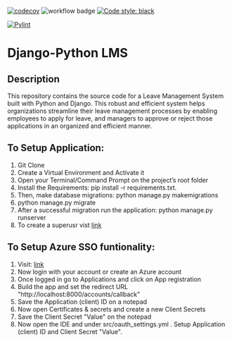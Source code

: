 [![codecov](https://codecov.io/gh/UtkarshV09/DeepStrat-LMS/branch/main/graph/badge.svg?token=WMJ5R8AHJT)](https://codecov.io/gh/UtkarshV09/DeepStrat-LMS) ![workflow badge](https://github.com/UtkarshV09/DeepStrat-LMS/actions/workflows/lms.yml/badge.svg) [![Code style: black](https://img.shields.io/badge/code%20style-black-000000.svg)](https://github.com/psf/black) 

[![Pylint](https://github.com/UtkarshV09/DeepStrat-LMS/actions/workflows/lms.yml/badge.svg)](https://github.com/UtkarshV09/DeepStrat-LMS/actions/workflows/lms.yml)



# Django-Python LMS


## Description

This repository contains the source code for a Leave Management System built with Python and Django. This robust and efficient system helps organizations streamline their leave management processes by enabling employees to apply for leave, and managers to approve or reject those applications in an organized and efficient manner.


## To Setup Application:

1. Git Clone
2. Create a Virtual Environment and Activate it
3. Open your Terminal/Command Prompt on the project’s root folder
4. Install the Requirements: pip install -r requirements.txt.
5. Then, make database migrations: python manage.py makemigrations
6. python manage.py migrate
7. After a successful migration run the application: python manage.py runserver
8. To create a superusr vist [link](https://docs.djangoproject.com/en/1.8/intro/tutorial02/)


## To Setup Azure SSO funtionality:

1. Visit: [link](https://aad.portal.azure.com/)
2. Now login with your account or create an Azure account
3. Once logged in go to Applications and click on App registration
4. Build the app and set the redirect URL "http://localhost:8000/accounts/callback"
5. Save the Application (client) ID on a notepad
6. Now open Certificates & secrets and create a new Client Secrets
7. Save the Client Secret "Value" on the notepad
8. Now open the IDE and under src/oauth_settings.yml . Setup Application (client) ID and Client Secret "Value".
